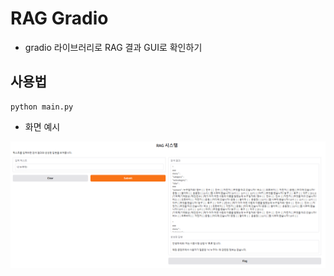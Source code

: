 # RAG Gradio


- gradio 라이브러리로 RAG 결과 GUI로 확인하기

## 사용법 

```
python main.py
```


- 화면 예시

![예시](./images/test.png)